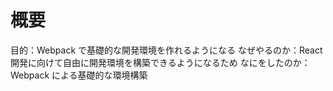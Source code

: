 # 概要

目的：Webpack で基礎的な開発環境を作れるようになる
なぜやるのか：React 開発に向けて自由に開発環境を構築できるようになるため
なにをしたのか：Webpack による基礎的な環境構築

